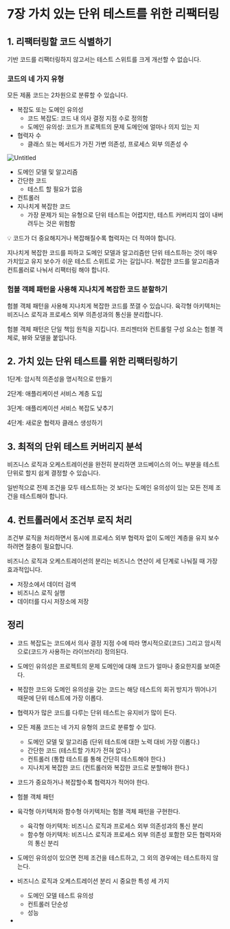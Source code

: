 # 7장 가치 있는 단위 테스트를 위한 리팩터링

## 1. 리팩터링할 코드 식별하기

기반 코드를 리팩터링하지 않고서는 테스트 스위트를 크게 개선할 수 없습니다.

### 코드의 네 가지 유형

모든 제품 코드는 2차원으로 분류할 수 있습니다.

- 복잡도 또는 도메인 유의성
    - 코드 복잡도: 코드 내 의사 결정 지점 수로 정의함
    - 도메인 유의성: 코드가 프로젝트의 문제 도메인에 얼마나 의지 있는 지
- 협력자 수
    - 클래스 또는 메서드가 가진 가변 의존성, 프로세스 외부 의존성 수

![Untitled](7%E1%84%8C%E1%85%A1%E1%86%BC%20%E1%84%80%E1%85%A1%E1%84%8E%E1%85%B5%20%E1%84%8B%E1%85%B5%E1%86%BB%E1%84%82%E1%85%B3%E1%86%AB%20%E1%84%83%E1%85%A1%E1%86%AB%E1%84%8B%E1%85%B1%20%E1%84%90%E1%85%A6%E1%84%89%E1%85%B3%E1%84%90%E1%85%B3%E1%84%85%E1%85%B3%E1%86%AF%20%E1%84%8B%E1%85%B1%E1%84%92%E1%85%A1%E1%86%AB%20%E1%84%85%E1%85%B5%E1%84%91%E1%85%A2%E1%86%A8%E1%84%90%E1%85%A5%E1%84%85%E1%85%B5%E1%86%BC%2092cdf7764c2e4ea3ab4080b1d379afcb/Untitled.png)

- 도메인 모델 및 알고리즘
- 간단한 코드
    - 테스트 할 필요가 없음
- 컨트롤러
- 지나치게 복잡한 코드
    - 가장 문제가 되는 유형으로 단위 테스트는 어렵지만, 테스트 커버리지 얺이 내버려두는 것은 위험함

<aside>
💡 코드가 더 중요해지거나 복잡해질수록 협력자는 더 적여야 합니다.

</aside>

지나치게 복잡한 코드를 피하고 도메인 모델과 알고리즘만 단위 테스트하는 것이 매우 가치있고 유지 보수가 쉬운 테스트 스위트로 가는 길입니다. 복잡한 코드를 알고리즘과 컨트롤러로 나눠서 리팩터링 해야 합니다.

### 험블 객페 패턴을 사용해 지나치게 복잡한 코드 분할하기

험블 객체 패턴을 사용해 지나치게 복잡한 코드를 쪼갤 수 있습니다. 육각형 아키텍처는 비즈니스 로직과 프로세스 외부 의존성과의 통신을 분리합니다.

험블 객체 패턴은 단일 책임 원칙을 지킵니다. 프리젠터와 컨트롤럴 구성 요소는 험블 객체로, 뷰와 모델을 붙입니다. 

## 2. 가치 있는 단위 테스트를 위한 리팩터링하기

1단계: 암시적 의존성을 명시적으로 만들기

2단계: 애플리케이션 서비스 계층 도입

3단계: 애플리케이션 서비스 복잡도 낮추기

4단계: 새로운 협력자 클래스 생성하기

## 3. 최적의 단위 테스트 커버리지 분석

비즈니스 로직과 오케스트레이션을 완전히 분리하면 코드베이스의 어느 부분을 테스트단위로 할지 쉽게 결정할 수 있습니다.

일반적으로 전제 조건을 모두 테스트하는 것 보다는 도메인 유의성이 있는 모든 전제 조건을 테스트해야 합니다.

## 4. 컨트롤러에서 조건부 로직 처리

조건부 로직을 처리하면서 동시에 프로세스 외부 협력자 없이 도메인 계층을 유지 보수하려면 절충이 필요합니다.

비즈니스 로직과 오케스트레이션의 분리는  비즈니스 연산이 세 단계로 나눠질 때 가장 효과적입니다.

- 저장소에서 데이터 검색
- 비즈니스 로직 실행
- 데이터를 다시 저장소에 저장

## 정리

- 코드 복잡도는 코드에서 의사 결정 지점 수에 따라 명시적으로(코드) 그리고 암시적으로(코드가 사용하는 라이브러리) 정의된다.
- 도메인 유의성은 프로젝트의 문제 도메인에 대해 코드가 얼마나 중요한지를 보여준다.
- 복잡한 코드와 도메인 유의성을 갖는 코드는 해당 테스트의 회귀 방지가 뛰어나기 때문에 단위 테스트에 가장 이롭다.
- 협력자가 많은 코드를 다루는 단위 테스트는 유지비가 많이 든다.
- 모든 제품 코드는 네 가지 유형의 코드로 분류할 수 있다.
    - 도메인 모델 및 알고리즘 (단위 테스트에 대한 노력 대비 가장 이롭다.)
    - 간단한 코드 (테스트할 가치가 전혀 없다.)
    - 컨트롤러 (통합 테스트를 통해 간단히 테스트해야 한다.)
    - 지나치게 복잡한 코드 (컨트롤러와 복잡한 코드로 분할해야 한다.)
- 코드가 중요하거나 복잡할수록 협력자가 적어야 한다.
- 험블 객체 패턴
- 육각형 아키텍처와 함수형 아키텍처는 험블 객체 패턴을 구현한다.
    - 육각형 아키텍처: 비즈니스 로직과 프로세스 외부 의존성과의 통신 분리
    - 함수형 아키텍처: 비즈니스 로직과 프로세스 외부 의존성 포함한 모든 협력자와의 통신 분리

- 도메인 유의성이 있으면 전제 조건을 테스트하고, 그 외의 경우에는 테스트하지 않는다.
- 비즈니스 로직과 오케스트레이션 분리 시 중요한 특성 세 가지
    - 도메인 모델 테스트 유의성
    - 컨트롤러 단순성
    - 성능
-